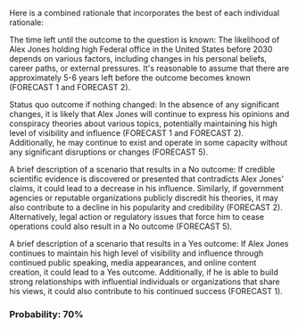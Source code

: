 Here is a combined rationale that incorporates the best of each individual rationale:

The time left until the outcome to the question is known: The likelihood of Alex Jones holding high Federal office in the United States before 2030 depends on various factors, including changes in his personal beliefs, career paths, or external pressures. It's reasonable to assume that there are approximately 5-6 years left before the outcome becomes known (FORECAST 1 and FORECAST 2).

Status quo outcome if nothing changed: In the absence of any significant changes, it is likely that Alex Jones will continue to express his opinions and conspiracy theories about various topics, potentially maintaining his high level of visibility and influence (FORECAST 1 and FORECAST 2). Additionally, he may continue to exist and operate in some capacity without any significant disruptions or changes (FORECAST 5).

A brief description of a scenario that results in a No outcome: If credible scientific evidence is discovered or presented that contradicts Alex Jones' claims, it could lead to a decrease in his influence. Similarly, if government agencies or reputable organizations publicly discredit his theories, it may also contribute to a decline in his popularity and credibility (FORECAST 2). Alternatively, legal action or regulatory issues that force him to cease operations could also result in a No outcome (FORECAST 5).

A brief description of a scenario that results in a Yes outcome: If Alex Jones continues to maintain his high level of visibility and influence through continued public speaking, media appearances, and online content creation, it could lead to a Yes outcome. Additionally, if he is able to build strong relationships with influential individuals or organizations that share his views, it could also contribute to his continued success (FORECAST 1).

### Probability: 70%